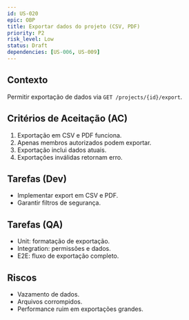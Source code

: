 ```yaml
---
id: US-020
epic: OBP
title: Exportar dados do projeto (CSV, PDF)
priority: P2
risk_level: Low
status: Draft
dependencies: [US-006, US-009]
---
```


## Contexto
Permitir exportação de dados via `GET /projects/{id}/export`.

## Critérios de Aceitação (AC)
1. Exportação em CSV e PDF funciona.
2. Apenas membros autorizados podem exportar.
3. Exportação inclui dados atuais.
4. Exportações inválidas retornam erro.

## Tarefas (Dev)
- Implementar export em CSV e PDF.
- Garantir filtros de segurança.

## Tarefas (QA)
- Unit: formatação de exportação.
- Integration: permissões e dados.
- E2E: fluxo de exportação completo.

## Riscos
- Vazamento de dados.
- Arquivos corrompidos.
- Performance ruim em exportações grandes.
